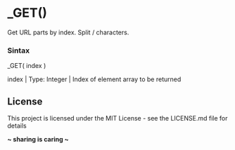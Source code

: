 # _GET()
Get URL parts by index.
Split / characters.

### Sintax

_GET( index )

index | Type: Integer | Index of element array to be returned

License
----
This project is licensed under the MIT License - see the LICENSE.md file for details

**~ sharing is caring ~**
